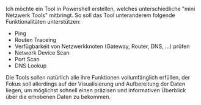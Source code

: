 Ich möchte ein Tool in Powershell erstellen, welches unterschiedliche "mini Netzwerk Tools" mitbringt.
So soll das Tool unteranderem folgende Funktionalitäten unterstützen:
- Ping
- Routen Traceing
- Verfügbarkeit von Netzwerkknoten (Gateway, Router, DNS, ...) prüfen
- Network Device Scan
- Port Scan
- DNS Lookup


Die Tools sollen natürlich alle ihre Funktionen vollumfänglich erfüllen, der Fokus soll allerdings auf der Visualisierung und Aufbereitung der Daten liegen, um möglichst schnell einen präzisen und informativen Überblick über die erhobenen Daten zu bekommen.